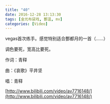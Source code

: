 ```yaml
---
title: "40"
date: 2016-12-28 13:13:30
tags: [金光布袋戏, 酆温, mv]
categories: [Video]
---
```


<p dir="ltr"  >vegas首次练手。感觉特别适合酆都月的一首（……）</p> 
<p dir="ltr"  >调色要死，宽高比要死。</p> 
<p dir="ltr"  >作词：青释</p> 
<p dir="ltr"  >曲：《哀歌》平井坚</p> 
<p dir="ltr"  >唱：青释</p>

[http://www.bilibili.com/video/av7716148/](http://www.bilibili.com/video/av7716148/)